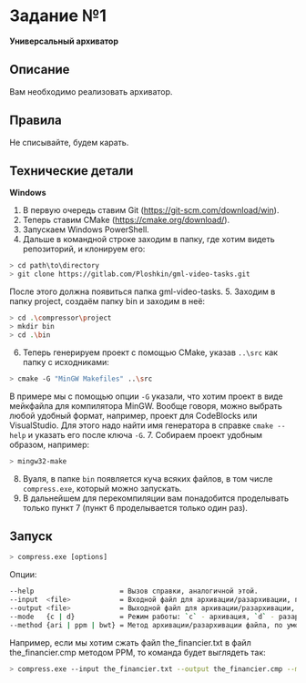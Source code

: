 # Задание №1
**Универсальный архиватор**

## Описание
Вам необходимо реализовать архиватор.

## Правила
Не списывайте, будем карать.

## Технические детали
**Windows**
1. В первую очередь ставим Git (https://git-scm.com/download/win).
2. Теперь ставим CMake (https://cmake.org/download/).
3. Запускаем Windows PowerShell.
4. Дальше в командной строке заходим в папку, где хотим видеть репозиторий,
   и клонируем его:

```sh
> cd path\to\directory
> git clone https://gitlab.com/Ploshkin/gml-video-tasks.git
```

   После этого должна появиться папка gml-video-tasks.
5. Заходим в папку project, создаём папку bin и заходим в неё:

```sh
> cd .\compressor\project
> mkdir bin
> cd .\bin

```
6. Теперь генерируем проект с помощью CMake, указав `..\src` как папку с исходниками:

```sh
> cmake -G "MinGW Makefiles" ..\src
```

   В примере мы с помощью опции `-G` указали, что хотим проект в виде мейкфайла для компилятора MinGW.
   Вообще говоря, можно выбрать любой удобный формат, например, проект для CodeBlocks или VisualStudio.
   Для этого надо найти имя генератора в справке `cmake --help` и указать его после ключа `-G`.
7. Собираем проект удобным образом, например:

```sh
> mingw32-make
```

8. Вуаля, в папке `bin` появляется куча всяких файлов, в том числе `compress.exe`, который можно запускать.
9. В дальнейшем для перекомпиляции вам понадобится проделывать только пункт 7 (пункт 6 проделывается только один раз).

## Запуск
```sh
> compress.exe [options]
```
Опции:
```sh
--help                     = Вызов справки, аналогичной этой.
--input  <file>            = Входной файл для архивации/разархивации, по умолчанию `input.txt`.
--output <file>            = Выходной файл для архивации/разархивации, по умолчанию `output.txt`.
--mode   {c | d}           = Режим работы: `c` - архивация, `d` - разархивация; по умолчанию `c`.
--method {ari | ppm | bwt} = Метод архивации/разархивации файла, по умолчанию `ari`.
```

Например, если мы хотим сжать файл the_financier.txt в файл the_financier.cmp методом PPM, то команда будет выглядеть так:
```sh
> compress.exe --input the_financier.txt --output the_financier.cmp --mode c --method ppm
```